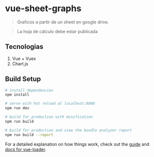# vue-sheet-graphs

> Graficos a partir de un sheet en google drive.

> La hoja de cálculo debe estar publicada

## Tecnologias

1. Vue + Vuex
2. Chart.js

## Build Setup

``` bash
# install dependencies
npm install

# serve with hot reload at localhost:8080
npm run dev

# build for production with minification
npm run build

# build for production and view the bundle analyzer report
npm run build --report
```

For a detailed explanation on how things work, check out the [guide](http://vuejs-templates.github.io/webpack/) and [docs for vue-loader](http://vuejs.github.io/vue-loader).
